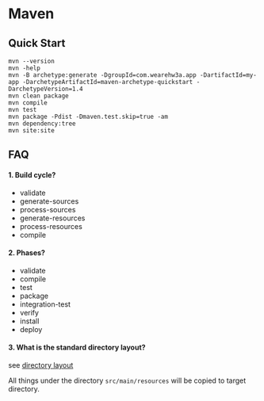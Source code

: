 # Maven
## Quick Start
```
mvn --version
mvn -help
mvn -B archetype:generate -DgroupId=com.wearehw3a.app -DartifactId=my-app -DarchetypeArtifactId=maven-archetype-quickstart -DarchetypeVersion=1.4
mvn clean package
mvn compile
mvn test
mvn package -Pdist -Dmaven.test.skip=true -am
mvn dependency:tree
mvn site:site
```
## FAQ
#### 1. Build cycle?
- validate
- generate-sources
- process-sources
- generate-resources
- process-resources
- compile

#### 2. Phases?
- validate
- compile
- test
- package
- integration-test
- verify
- install
- deploy

#### 3. What is the standard directory layout? 
see [directory layout](https://maven.apache.org/guides/introduction/introduction-to-the-standard-directory-layout.html)

All things under the directory `src/main/resources` will be copied to target directory.
